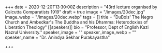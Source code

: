 +++
date = 2020-12-20T13:30:00Z
description = "43rd lecture organised by Calcutta Comparatists 1919"
draft = true
image = "/images/20dec.jpg"
image_webp = "/images/20dec.webp"
tags = []
title = "DuBois' The Negro Church and Ambedkar's The Buddha and his Dhamma: Heterodoxies of Liberation Theology"
[[speakers]]
bio = "Professor, Dept of English Kazi Nazrul University."
speaker_image = ""
speaker_image_webp = ""
speaker_name = "Dr. Anindya Sekhar Purakayastha"

+++
